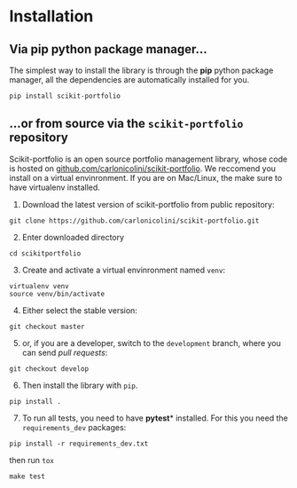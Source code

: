 # Installation

## Via **pip** python package manager...
The simplest way to install the library is through the **pip** python package manager, all the dependencies are automatically installed for you.

```bash
pip install scikit-portfolio
```

## ...or from source via the `scikit-portfolio` repository
Scikit-portfolio is an open source portfolio management library, whose code is hosted on [github.com/carlonicolini/scikit-portfolio](https://github.com/carlonicolini/scikit-portfolio).
We reccomend you install on a virtual envinronment. If you are on Mac/Linux, the make sure to have virtualenv installed.

1. Download the latest version of scikit-portfolio from public repository:
```shell
git clone https://github.com/carlonicolini/scikit-portfolio.git
```

2. Enter downloaded directory
```shell
cd scikitportfolio
```
3. Create and activate a virtual envinronment named `venv`:
```shell
virtualenv venv
source venv/bin/activate
```

4. Either select the stable version:
```shell
git checkout master
```

5. or, if you are a developer, switch to the `development` branch, where you can send *pull requests*: 
```shell
git checkout develop
```

6. Then install the library with `pip`.
```shell
pip install .
```

7. To run all tests, you need to have **pytest*** installed. For this you need the `requirements_dev` packages:
```shell
pip install -r requirements_dev.txt
```
then run `tox`
```shell
make test
```